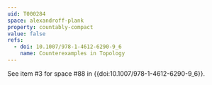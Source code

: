 ```yaml
---
uid: T000284
space: alexandroff-plank
property: countably-compact
value: false
refs:
  - doi: 10.1007/978-1-4612-6290-9_6
    name: Counterexamples in Topology
---
```

See item #3 for space #88 in {{doi:10.1007/978-1-4612-6290-9_6}}.
